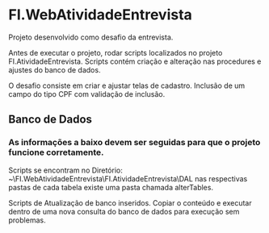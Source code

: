 # FI.WebAtividadeEntrevista

Projeto desenvolvido como desafio da entrevista.

Antes de executar o projeto, rodar scripts localizados no projeto FI.AtividadeEntrevista.
Scripts contém criação e alteração nas procedures e ajustes do banco de dados.

O desafio consiste em criar e ajustar telas de cadastro. Inclusão de um campo do tipo CPF com validação de inclusão.

## Banco de Dados
### As informações a baixo devem ser seguidas para que o projeto funcione corretamente.

Scripts se encontram no Diretório: ~\FI.WebAtividadeEntrevista\FI.AtividadeEntrevista\DAL nas respectivas pastas de cada tabela existe uma pasta chamada alterTables.

Scripts de Atualização de banco inseridos.
Copiar o conteúdo e executar dentro de uma nova consulta do banco de dados para execução sem problemas.
